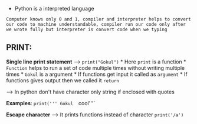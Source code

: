 * Python is a interpreted language

`Computer knows only 0 and 1, compiler and interpreter helps to convert our code to machine understandable, compiler run our code only after we wrote fully but interpreter is convert code when we typing`

## PRINT:

**Single line print statement** --> `print("Gokul")`
		* Here `print` is a function
			* `Function` helps to run a set of code multiple times without writing multiple times 
		* `Gokul` is a argument
			* If functions get input it called as `argument`
			* If functions gives output then we called it `return`

--> In python don't have character only string if enclosed with quotes

**Examples**:
	`print(''' Gokul 
	`cool'''`

**Escape character** --> It prints functions instead of character
	`print('/a')`

